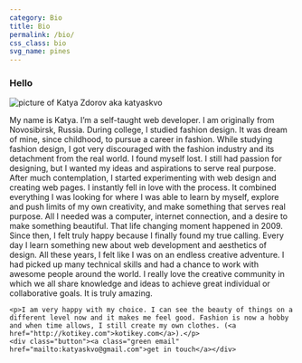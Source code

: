 ```yaml
---
category: Bio
title: Bio
permalink: /bio/
css_class: bio
svg_name: pines
---
```


<article>
	<h3>Hello</h3>
	<picture>
		<!--[if IE 9]><video style="display: none;"><![endif]-->
		<source srcset="../img/portrait.jpg, ../img/portrait@2x.jpg 2x">
		<!--[if IE 9]></video><![endif]-->
		<img srcset="../img/portrait.jpg, ../img/portrait@2x.jpg 2x" alt="picture of Katya Zdorov aka katyaskvo">
	</picture>					
	<p>My name is Katya. I’m a self-taught web developer. I am originally from Novosibirsk, Russia. During college, I studied fashion design. It was dream of mine, since childhood, to pursue a career in fashion. While studying fashion design, I got very discouraged with the fashion industry and its detachment from the real world. I found myself lost. I still had passion for designing, but I wanted my ideas and aspirations to serve real purpose. After much contemplation, I started experimenting with web design and creating web pages. I instantly fell in love with the process. It combined everything I was looking for where I was able to learn by myself, explore and push limits of my own creativity, and make something that serves real purpose. All I needed was a computer, internet connection, and a desire to make something beautiful. That life changing moment happened in 2009. Since then, I felt truly happy because I finally found my true calling. Every day I learn something new about web development and aesthetics of design. All these years, I felt like I was on an endless creative adventure. I had picked up many technical skills and had a chance to work with awesome people around the world. I really love the creative community in which we all share knowledge and ideas to achieve great individual or collaborative goals. It is truly amazing.</p>

	<p>I am very happy with my choice. I can see the beauty of things on a different level now and it makes me feel good. Fashion is now a hobby and when time allows, I still create my own clothes. (<a href="http://kotikey.com">kotikey.com</a>).</p>
	<div class="button"><a class="green email" href="mailto:katyaskvo@gmail.com">get in touch</a></div>
</article>
